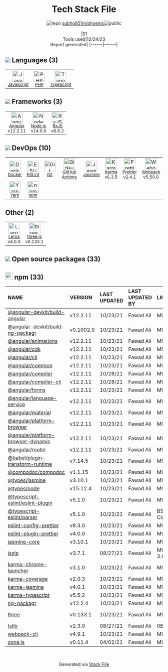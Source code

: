 <!--
&lt;--- Readme.md Snippet without images Start ---&gt;
## Tech Stack
subho951m/phoenix is built on the following main stack:

- [Jasmine](http://jasmine.github.io/) – Javascript Testing Framework
- [PHP](http://www.php.net/) – Languages
- [Node.js](http://nodejs.org/) – Frameworks (Full Stack)
- [JavaScript](https://developer.mozilla.org/en-US/docs/Web/JavaScript) – Languages
- [Karma](http://karma-runner.github.io/) – Browser Testing
- [TypeScript](http://www.typescriptlang.org) – Languages
- [Webpack](http://webpack.js.org) – JS Build Tools / JS Task Runners
- [RxJS](http://reactivex.io/rxjs/) – Concurrency Frameworks
- [ESLint](http://eslint.org/) – Code Review
- [Angular](https://angular.io) – Javascript MVC Frameworks
- [Yarn](https://yarnpkg.com/) – Front End Package Manager
- [three.js](https://threejs.org/) – Game Development
- [Lerna](https://lerna.js.org/) – Javascript Utilities & Libraries
- [Prettier](https://prettier.io/) – Code Review
- [GitHub Actions](https://github.com/features/actions) – Continuous Integration
- [Docker](https://www.docker.com/) – Virtual Machine Platforms & Containers

Full tech stack [here](/techstack.md)

&lt;--- Readme.md Snippet without images End ---&gt;

&lt;--- Readme.md Snippet with images Start ---&gt;
## Tech Stack
subho951m/phoenix is built on the following main stack:

- <img width='25' height='25' src='https://img.stackshare.io/service/831/7c0b595409af531b9cdeb07f8c513e8b.png' alt='Jasmine'/> [Jasmine](http://jasmine.github.io/) – Javascript Testing Framework
- <img width='25' height='25' src='https://img.stackshare.io/service/991/hwUcGZ41_400x400.jpg' alt='PHP'/> [PHP](http://www.php.net/) – Languages
- <img width='25' height='25' src='https://img.stackshare.io/service/1011/n1JRsFeB_400x400.png' alt='Node.js'/> [Node.js](http://nodejs.org/) – Frameworks (Full Stack)
- <img width='25' height='25' src='https://img.stackshare.io/service/1209/javascript.jpeg' alt='JavaScript'/> [JavaScript](https://developer.mozilla.org/en-US/docs/Web/JavaScript) – Languages
- <img width='25' height='25' src='https://img.stackshare.io/service/1420/TidYGd6a.png' alt='Karma'/> [Karma](http://karma-runner.github.io/) – Browser Testing
- <img width='25' height='25' src='https://img.stackshare.io/service/1612/bynNY5dJ.jpg' alt='TypeScript'/> [TypeScript](http://www.typescriptlang.org) – Languages
- <img width='25' height='25' src='https://img.stackshare.io/service/1682/IMG_4636.PNG' alt='Webpack'/> [Webpack](http://webpack.js.org) – JS Build Tools / JS Task Runners
- <img width='25' height='25' src='https://img.stackshare.io/service/1796/984368.png' alt='RxJS'/> [RxJS](http://reactivex.io/rxjs/) – Concurrency Frameworks
- <img width='25' height='25' src='https://img.stackshare.io/service/3337/Q4L7Jncy.jpg' alt='ESLint'/> [ESLint](http://eslint.org/) – Code Review
- <img width='25' height='25' src='https://img.stackshare.io/service/3745/cb8U-gL6_400x400.jpg' alt='Angular'/> [Angular](https://angular.io) – Javascript MVC Frameworks
- <img width='25' height='25' src='https://img.stackshare.io/service/5848/44mC-kJ3.jpg' alt='Yarn'/> [Yarn](https://yarnpkg.com/) – Front End Package Manager
- <img width='25' height='25' src='https://img.stackshare.io/service/5883/preview.png' alt='three.js'/> [three.js](https://threejs.org/) – Game Development
- <img width='25' height='25' src='https://img.stackshare.io/service/6207/OwqAUSQi_400x400.jpg' alt='Lerna'/> [Lerna](https://lerna.js.org/) – Javascript Utilities & Libraries
- <img width='25' height='25' src='https://img.stackshare.io/service/7035/default_66f265943abed56bcdbfca1c866a4261b1fbb063.jpg' alt='Prettier'/> [Prettier](https://prettier.io/) – Code Review
- <img width='25' height='25' src='https://img.stackshare.io/service/11563/actions.png' alt='GitHub Actions'/> [GitHub Actions](https://github.com/features/actions) – Continuous Integration
- <img width='25' height='25' src='https://img.stackshare.io/service/586/n4u37v9t_400x400.png' alt='Docker'/> [Docker](https://www.docker.com/) – Virtual Machine Platforms & Containers

Full tech stack [here](/techstack.md)

&lt;--- Readme.md Snippet with images End ---&gt;
-->
<div align="center">

# Tech Stack File
![](https://img.stackshare.io/repo.svg "repo") [subho951m/phoenix](https://github.com/subho951m/phoenix)![](https://img.stackshare.io/public_badge.svg "public")
<br/><br/>
|51<br/>Tools used|12/24/23 <br/>Report generated|
|------|------|
</div>

## <img src='https://img.stackshare.io/languages.svg'/> Languages (3)
<table><tr>
  <td align='center'>
  <img width='36' height='36' src='https://img.stackshare.io/service/1209/javascript.jpeg' alt='JavaScript'>
  <br>
  <sub><a href="https://developer.mozilla.org/en-US/docs/Web/JavaScript">JavaScript</a></sub>
  <br>
  <sub></sub>
</td>

<td align='center'>
  <img width='36' height='36' src='https://img.stackshare.io/service/991/hwUcGZ41_400x400.jpg' alt='PHP'>
  <br>
  <sub><a href="http://www.php.net/">PHP</a></sub>
  <br>
  <sub></sub>
</td>

<td align='center'>
  <img width='36' height='36' src='https://img.stackshare.io/service/1612/bynNY5dJ.jpg' alt='TypeScript'>
  <br>
  <sub><a href="http://www.typescriptlang.org">TypeScript</a></sub>
  <br>
  <sub></sub>
</td>

</tr>
</table>

## <img src='https://img.stackshare.io/frameworks.svg'/> Frameworks (3)
<table><tr>
  <td align='center'>
  <img width='36' height='36' src='https://img.stackshare.io/service/3745/cb8U-gL6_400x400.jpg' alt='Angular'>
  <br>
  <sub><a href="https://angular.io">Angular</a></sub>
  <br>
  <sub>v12.2.11</sub>
</td>

<td align='center'>
  <img width='36' height='36' src='https://img.stackshare.io/service/1011/n1JRsFeB_400x400.png' alt='Node.js'>
  <br>
  <sub><a href="http://nodejs.org/">Node.js</a></sub>
  <br>
  <sub>v14.0.0</sub>
</td>

<td align='center'>
  <img width='36' height='36' src='https://img.stackshare.io/service/1796/984368.png' alt='RxJS'>
  <br>
  <sub><a href="http://reactivex.io/rxjs/">RxJS</a></sub>
  <br>
  <sub>v6.6.2</sub>
</td>

</tr>
</table>

## <img src='https://img.stackshare.io/devops.svg'/> DevOps (10)
<table><tr>
  <td align='center'>
  <img width='36' height='36' src='https://img.stackshare.io/service/586/n4u37v9t_400x400.png' alt='Docker'>
  <br>
  <sub><a href="https://www.docker.com/">Docker</a></sub>
  <br>
  <sub></sub>
</td>

<td align='center'>
  <img width='36' height='36' src='https://img.stackshare.io/service/3337/Q4L7Jncy.jpg' alt='ESLint'>
  <br>
  <sub><a href="http://eslint.org/">ESLint</a></sub>
  <br>
  <sub></sub>
</td>

<td align='center'>
  <img width='36' height='36' src='https://img.stackshare.io/service/1046/git.png' alt='Git'>
  <br>
  <sub><a href="http://git-scm.com/">Git</a></sub>
  <br>
  <sub></sub>
</td>

<td align='center'>
  <img width='36' height='36' src='https://img.stackshare.io/service/11563/actions.png' alt='GitHub Actions'>
  <br>
  <sub><a href="https://github.com/features/actions">GitHub Actions</a></sub>
  <br>
  <sub></sub>
</td>

<td align='center'>
  <img width='36' height='36' src='https://img.stackshare.io/service/831/7c0b595409af531b9cdeb07f8c513e8b.png' alt='Jasmine'>
  <br>
  <sub><a href="http://jasmine.github.io/">Jasmine</a></sub>
  <br>
  <sub></sub>
</td>

<td align='center'>
  <img width='36' height='36' src='https://img.stackshare.io/service/1420/TidYGd6a.png' alt='Karma'>
  <br>
  <sub><a href="http://karma-runner.github.io/">Karma</a></sub>
  <br>
  <sub>v6.3.5</sub>
</td>

<td align='center'>
  <img width='36' height='36' src='https://img.stackshare.io/service/7035/default_66f265943abed56bcdbfca1c866a4261b1fbb063.jpg' alt='Prettier'>
  <br>
  <sub><a href="https://prettier.io/">Prettier</a></sub>
  <br>
  <sub>v2.4.1</sub>
</td>

<td align='center'>
  <img width='36' height='36' src='https://img.stackshare.io/service/1682/IMG_4636.PNG' alt='Webpack'>
  <br>
  <sub><a href="http://webpack.js.org">Webpack</a></sub>
  <br>
  <sub>v5.50.0</sub>
</td>

</tr>
<tr>
  <td align='center'>
  <img width='36' height='36' src='https://img.stackshare.io/service/5848/44mC-kJ3.jpg' alt='Yarn'>
  <br>
  <sub><a href="https://yarnpkg.com/">Yarn</a></sub>
  <br>
  <sub></sub>
</td>

<td align='center'>
  <img width='36' height='36' src='https://img.stackshare.io/service/1120/lejvzrnlpb308aftn31u.png' alt='npm'>
  <br>
  <sub><a href="https://www.npmjs.com/">npm</a></sub>
  <br>
  <sub></sub>
</td>

</tr>
</table>

## Other (2)
<table><tr>
  <td align='center'>
  <img width='36' height='36' src='https://img.stackshare.io/service/6207/OwqAUSQi_400x400.jpg' alt='Lerna'>
  <br>
  <sub><a href="https://lerna.js.org/">Lerna</a></sub>
  <br>
  <sub>v4.0.0</sub>
</td>

<td align='center'>
  <img width='36' height='36' src='https://img.stackshare.io/service/5883/preview.png' alt='three.js'>
  <br>
  <sub><a href="https://threejs.org/">three.js</a></sub>
  <br>
  <sub>v0.133.1</sub>
</td>

</tr>
</table>


## <img src='https://img.stackshare.io/group.svg' /> Open source packages (33)</h2>

## <img width='24' height='24' src='https://img.stackshare.io/service/1120/lejvzrnlpb308aftn31u.png'/> npm (33)

|NAME|VERSION|LAST UPDATED|LAST UPDATED BY|LICENSE|VULNERABILITIES|
|:------|:------|:------|:------|:------|:------|
|[@angular-devkit/build-angular](https://www.npmjs.com/@angular-devkit/build-angular)|v12.2.11|10/23/21|Fawad Ali |MIT|N/A|
|[@angular-devkit/build-ng-packagr](https://www.npmjs.com/@angular-devkit/build-ng-packagr)|v0.1002.0|10/23/21|Fawad Ali |MIT|N/A|
|[@angular/animations](https://www.npmjs.com/@angular/animations)|v12.2.11|10/23/21|Fawad Ali |MIT|N/A|
|[@angular/cdk](https://www.npmjs.com/@angular/cdk)|v12.2.11|10/23/21|Fawad Ali |MIT|N/A|
|[@angular/cli](https://www.npmjs.com/@angular/cli)|v12.2.11|10/23/21|Fawad Ali |MIT|N/A|
|[@angular/common](https://www.npmjs.com/@angular/common)|v12.2.11|10/23/21|Fawad Ali |MIT|N/A|
|[@angular/compiler](https://www.npmjs.com/@angular/compiler)|v12.2.11|10/28/21|Fawad Ali |MIT|N/A|
|[@angular/compiler-cli](https://www.npmjs.com/@angular/compiler-cli)|v12.2.11|10/28/21|Fawad Ali |MIT|N/A|
|[@angular/forms](https://www.npmjs.com/@angular/forms)|v12.2.11|10/23/21|Fawad Ali |MIT|N/A|
|[@angular/language-service](https://www.npmjs.com/@angular/language-service)|v12.2.11|10/23/21|Fawad Ali |MIT|N/A|
|[@angular/material](https://www.npmjs.com/@angular/material)|v12.2.11|10/23/21|Fawad Ali |MIT|N/A|
|[@angular/platform-browser](https://www.npmjs.com/@angular/platform-browser)|v12.2.11|10/23/21|Fawad Ali |MIT|N/A|
|[@angular/platform-browser-dynamic](https://www.npmjs.com/@angular/platform-browser-dynamic)|v12.2.11|10/23/21|Fawad Ali |MIT|N/A|
|[@angular/router](https://www.npmjs.com/@angular/router)|v12.2.11|10/23/21|Fawad Ali |MIT|N/A|
|[@babel/plugin-transform-runtime](https://www.npmjs.com/@babel/plugin-transform-runtime)|v7.14.5|10/23/21|Fawad Ali |MIT|N/A|
|[@compodoc/compodoc](https://www.npmjs.com/@compodoc/compodoc)|v1.1.15|10/23/21|Fawad Ali |MIT|N/A|
|[@types/jasmine](https://www.npmjs.com/@types/jasmine)|v3.10.1|10/23/21|Fawad Ali |MIT|N/A|
|[@types/node](https://www.npmjs.com/@types/node)|v15.12.4|10/23/21|Fawad Ali |MIT|N/A|
|[@typescript-eslint/eslint-plugin](https://www.npmjs.com/@typescript-eslint/eslint-plugin)|v5.1.0|10/23/21|Fawad Ali |MIT|N/A|
|[@typescript-eslint/parser](https://www.npmjs.com/@typescript-eslint/parser)|v5.1.0|10/23/21|Fawad Ali |BSD-2-Clause|N/A|
|[eslint-config-prettier](https://www.npmjs.com/eslint-config-prettier)|v8.3.0|10/23/21|Fawad Ali |MIT|N/A|
|[eslint-plugin-prettier](https://www.npmjs.com/eslint-plugin-prettier)|v4.0.0|10/23/21|Fawad Ali |MIT|N/A|
|[jasmine-core](https://www.npmjs.com/jasmine-core)|v3.10.1|10/23/21|Fawad Ali |MIT|N/A|
|[jszip](https://www.npmjs.com/jszip)|v3.7.1|08/27/21|Fawad Ali |MIT,GPL-3.0|[CVE-2022-48285](https://github.com/advisories/GHSA-36fh-84j7-cv5h) (High)|
|[karma-chrome-launcher](https://www.npmjs.com/karma-chrome-launcher)|v3.1.0|10/23/21|Fawad Ali |MIT|N/A|
|[karma-coverage](https://www.npmjs.com/karma-coverage)|v2.0.3|10/23/21|Fawad Ali |MIT|N/A|
|[karma-jasmine](https://www.npmjs.com/karma-jasmine)|v4.0.1|10/23/21|Fawad Ali |MIT|N/A|
|[karma-typescript](https://www.npmjs.com/karma-typescript)|v5.5.2|10/23/21|Fawad Ali |MIT|N/A|
|[ng-packagr](https://www.npmjs.com/ng-packagr)|v12.2.4|10/23/21|Fawad Ali |MIT|N/A|
|[three](https://www.npmjs.com/three)|v0.133.1|10/23/21|Fawad Ali |MIT|[CVE-2022-0177](https://github.com/advisories/GHSA-7vvq-7r29-5vg3) (High)|
|[tslib](https://www.npmjs.com/tslib)|v2.3.0|08/27/21|Fawad Ali |0BSD|N/A|
|[webpack-cli](https://www.npmjs.com/webpack-cli)|v4.9.1|10/23/21|Fawad Ali |MIT|N/A|
|[zone.js](https://www.npmjs.com/zone.js)|v0.11.4|04/02/21|Fawad Ali |MIT|N/A|

<br/>
<div align='center'>

Generated via [Stack File](https://github.com/marketplace/stack-file)
